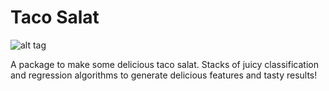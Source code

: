 Taco Salat
=======================
![alt tag](https://github.com/mbrner/taco_salat/raw/master/TacoSalat.png)

A package to make some delicious taco salat. Stacks of juicy classification and regression algorithms to generate delicious features and tasty results!
